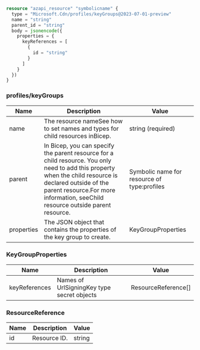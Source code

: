 ```terraform
resource "azapi_resource" "symbolicname" {
  type = "Microsoft.Cdn/profiles/keyGroups@2023-07-01-preview"
  name = "string"
  parent_id = "string"
  body = jsonencode({
    properties = {
      keyReferences = [
        {
          id = "string"
        }
      ]
    }
  })
}

```

### profiles/keyGroups

| Name | Description | Value |
|-|-|-|
| name | The resource nameSee how to set names and types for child resources inBicep. | string (required) |
| parent | In Bicep, you can specify the parent resource for a child resource. You only need to add this property when the child resource is declared outside of the parent resource.For more information, seeChild resource outside parent resource. | Symbolic name for resource of type:profiles |
| properties | The JSON object that contains the properties of the key group to create. | KeyGroupProperties |


### KeyGroupProperties

| Name | Description | Value |
|-|-|-|
| keyReferences | Names of UrlSigningKey type secret objects | ResourceReference[] |


### ResourceReference

| Name | Description | Value |
|-|-|-|
| id | Resource ID. | string |



